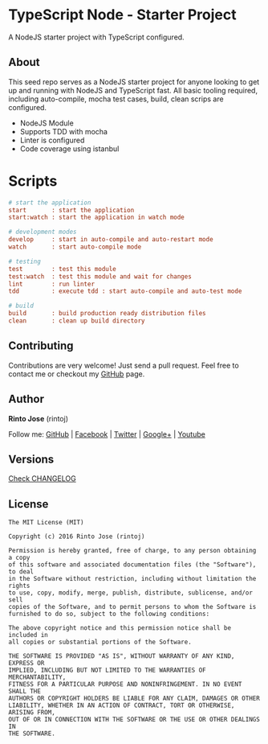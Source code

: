 # TypeScript Node - Starter Project
A NodeJS starter project with TypeScript configured.

## About

This seed repo serves as a NodeJS starter project for anyone looking to get up and running with NodeJS and TypeScript fast. All basic tooling required, including auto-compile, mocha test cases, build, clean scrips are configured.

* NodeJS Module
* Supports TDD with mocha
* Linter is configured
* Code coverage using istanbul

# Scripts

```ini
# start the application
start       : start the application
start:watch : start the application in watch mode

# development modes
develop     : start in auto-compile and auto-restart mode
watch       : start auto-compile mode

# testing
test        : test this module
test:watch  : test this module and wait for changes
lint        : run linter
tdd         : execute tdd : start auto-compile and auto-test mode

# build
build       : build production ready distribution files
clean       : clean up build directory
```


## Contributing
Contributions are very welcome! Just send a pull request. Feel free to contact me or checkout my [GitHub](https://github.com/rintoj) page.

## Author

**Rinto Jose** (rintoj)

Follow me:
  [GitHub](https://github.com/rintoj)
| [Facebook](https://www.facebook.com/rinto.jose)
| [Twitter](https://twitter.com/rintoj)
| [Google+](https://plus.google.com/+RintoJoseMankudy)
| [Youtube](https://youtube.com/+RintoJoseMankudy)

## Versions
[Check CHANGELOG](./CHANGELOG.md)

## License
```
The MIT License (MIT)

Copyright (c) 2016 Rinto Jose (rintoj)

Permission is hereby granted, free of charge, to any person obtaining a copy
of this software and associated documentation files (the "Software"), to deal
in the Software without restriction, including without limitation the rights
to use, copy, modify, merge, publish, distribute, sublicense, and/or sell
copies of the Software, and to permit persons to whom the Software is
furnished to do so, subject to the following conditions:

The above copyright notice and this permission notice shall be included in
all copies or substantial portions of the Software.

THE SOFTWARE IS PROVIDED "AS IS", WITHOUT WARRANTY OF ANY KIND, EXPRESS OR
IMPLIED, INCLUDING BUT NOT LIMITED TO THE WARRANTIES OF MERCHANTABILITY,
FITNESS FOR A PARTICULAR PURPOSE AND NONINFRINGEMENT. IN NO EVENT SHALL THE
AUTHORS OR COPYRIGHT HOLDERS BE LIABLE FOR ANY CLAIM, DAMAGES OR OTHER
LIABILITY, WHETHER IN AN ACTION OF CONTRACT, TORT OR OTHERWISE, ARISING FROM,
OUT OF OR IN CONNECTION WITH THE SOFTWARE OR THE USE OR OTHER DEALINGS IN
THE SOFTWARE.
```